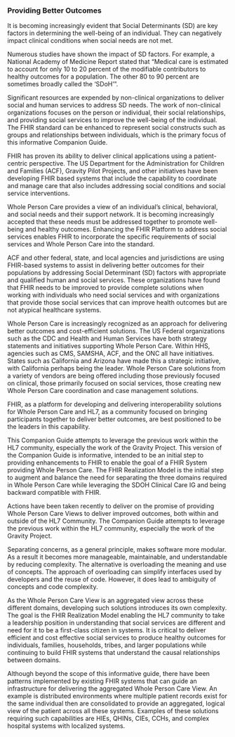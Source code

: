 ### Providing Better Outcomes ###
It is becoming increasingly evident that Social Determinants (SD) are key factors in determining the well-being of an individual. They can negatively impact clinical conditions when social needs are not met. 

Numerous studies have shown the impact of SD factors. For example, a National Academy of Medicine Report stated that “Medical care is estimated to account for only 10 to 20 percent of the modifiable contributors to healthy outcomes for a population. The other 80 to 90 percent are sometimes broadly called the ‘SDoH’”. 

Significant resources are expended by non-clinical organizations to deliver social and human services to address SD needs. The work of non-clinical organizations focuses on the person or individual, their social relationships, and providing social services to improve the well-being of the individual. The FHIR standard can be enhanced to represent social constructs such as groups and relationships between individuals, which is the primary focus of this informative Companion Guide.

FHIR has proven its ability to deliver clinical applications using a patient-centric perspective. The US Department for the Administration for Children and Families (ACF), Gravity Pilot Projects, and other initiatives have been developing FHIR based systems that include the capability to coordinate and manage care that also includes addressing social conditions and social service interventions. 

Whole Person Care provides a view of an individual’s clinical, behavioral, and social needs and their support network. It is becoming increasingly accepted that these needs must be addressed together to promote well-being and healthy outcomes. Enhancing the FHIR Platform to address social services enables FHIR to incorporate the specific requirements of social services and Whole Person Care into the standard.

ACF and other federal, state, and local agencies and jurisdictions are using FHIR-based systems to assist in delivering better outcomes for their populations by addressing Social Determinant (SD) factors with appropriate and qualified human and social services. These organizations have found that FHIR needs to be improved to provide complete solutions when working with individuals who need social services and with organizations that provide those social services that can improve health outcomes but are not atypical healthcare systems.

Whole Person Care is increasingly recognized as an approach for delivering better outcomes and cost-efficient solutions. The US Federal organizations such as the CDC and Health and Human Services have both strategy statements and initiatives supporting Whole Person Care. Within HHS, agencies such as CMS, SAMSHA, ACF, and the ONC all have initiatives. States such as California and Arizona have made this a strategic initiative, with California perhaps being the leader. Whole Person Care solutions from a variety of vendors are being offered including those previously focused on clinical, those primarily focused on social services, those creating new Whole Person Care coordination and case management solutions.

FHIR, as a platform for developing and delivering interoperability solutions for Whole Person Care and HL7, as a community focused on bringing participants together to deliver better outcomes, are best positioned to be the leaders in this capability. 

This Companion Guide attempts to leverage the previous work within the HL7 community, especially the work of the Gravity Project. This version of the Companion Guide is informative, intended to be an initial step to providing enhancements to FHIR to enable the goal of a FHIR System providing Whole Person Care. The FHIR Realization Model is the initial step to augment and balance the need for separating the three domains required in Whole Person Care while leveraging the SDOH Clinical Care IG and being backward compatible with FHIR. 

Actions have been taken recently to deliver on the promise of providing Whole Person Care Views to deliver improved outcomes, both within and outside of the HL7 Community. The Companion Guide attempts to leverage the previous work within the HL7 community, especially the work of the Gravity Project. 

Separating concerns, as a general principle, makes software more modular. As a result it becomes more manageable, maintainable, and understandable by reducing complexity. The alternative is overloading the meaning and use of concepts.  The approach of overloading can simplify interfaces used by developers and the reuse of code. However, it does lead to ambiguity of concepts and code complexity. 

As the Whole Person Care View is an aggregated view across these different domains, developing such solutions introduces its own complexity. The goal is the FHIR Realization Model enabling the HL7 community to take a leadership position in understanding that social services are different and need for it to be a first-class citizen in systems. It is critical to deliver efficient and cost effective social services to produce healthy outcomes for individuals, families, households, tribes, and larger populations while continuing to build FHIR systems that understand the causal relationships between domains.

Although beyond the scope of this informative guide, there have been patterns implemented by existing FHIR systems that can guide an infrastructure for delivering the aggregated Whole Person Care View.  An example is distributed environments where multiple patient records exist for the same individual then are consolidated to provide an aggregated, logical view of the patient across all these systems. Examples of these solutions requiring such capabilities are HIEs, QHINs, CIEs, CCHs, and complex hospital systems with localized systems. 

